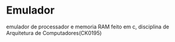 # Emulador
emulador de processador e memoria RAM feito em c, disciplina de Arquitetura de Computadores(CK0195)
